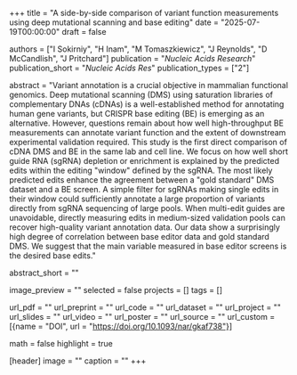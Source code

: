 +++
title = "A side-by-side comparison of variant function measurements using deep mutational scanning and base editing"
date = "2025-07-19T00:00:00"
draft = false

authors = ["I Sokirniy", "H Inam", "M Tomaszkiewicz", "J Reynolds", "D McCandlish", "J Pritchard"]
publication = "_Nucleic Acids Research_"
publication_short = "_Nucleic Acids Res_"
publication_types = ["2"]

abstract = "Variant annotation is a crucial objective in mammalian functional genomics. Deep mutational scanning (DMS) using saturation libraries of complementary DNAs (cDNAs) is a well-established method for annotating human gene variants, but CRISPR base editing (BE) is emerging as an alternative. However, questions remain about how well high-throughput BE measurements can annotate variant function and the extent of downstream experimental validation required. This study is the first direct comparison of cDNA DMS and BE in the same lab and cell line. We focus on how well short guide RNA (sgRNA) depletion or enrichment is explained by the predicted edits within the editing \"window\" defined by the sgRNA. The most likely predicted edits enhance the agreement between a \"gold standard\" DMS dataset and a BE screen. A simple filter for sgRNAs making single edits in their window could sufficiently annotate a large proportion of variants directly from sgRNA sequencing of large pools. When multi-edit guides are unavoidable, directly measuring edits in medium-sized validation pools can recover high-quality variant annotation data. Our data show a surprisingly high degree of correlation between base editor data and gold standard DMS. We suggest that the main variable measured in base editor screens is the desired base edits."

abstract_short = ""

image_preview = ""
selected = false
projects = []
tags = []

url_pdf = ""
url_preprint = ""
url_code = ""
url_dataset = ""
url_project = ""
url_slides = ""
url_video = ""
url_poster = ""
url_source = ""
url_custom = [{name = "DOI", url = "https://doi.org/10.1093/nar/gkaf738"}]

math = false
highlight = true

[header]
image = ""
caption = ""
+++
